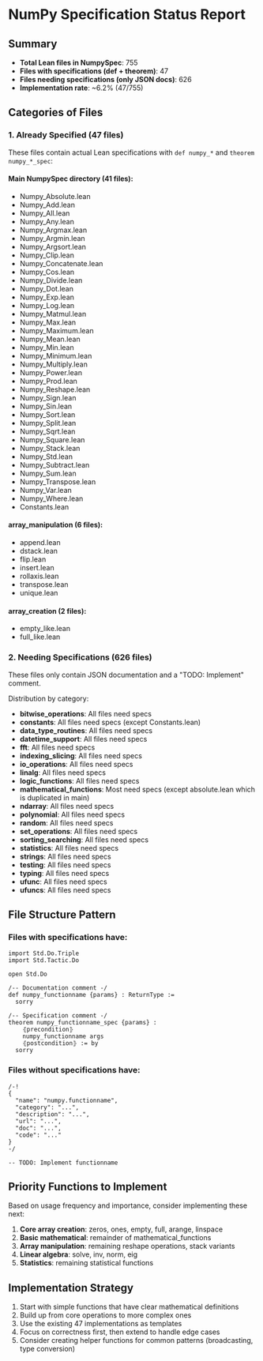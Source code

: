 # NumPy Specification Status Report

## Summary
- **Total Lean files in NumpySpec**: 755
- **Files with specifications (def + theorem)**: 47
- **Files needing specifications (only JSON docs)**: 626
- **Implementation rate**: ~6.2% (47/755)

## Categories of Files

### 1. Already Specified (47 files)
These files contain actual Lean specifications with `def numpy_*` and `theorem numpy_*_spec`:

#### Main NumpySpec directory (41 files):
- Numpy_Absolute.lean
- Numpy_Add.lean
- Numpy_All.lean
- Numpy_Any.lean
- Numpy_Argmax.lean
- Numpy_Argmin.lean
- Numpy_Argsort.lean
- Numpy_Clip.lean
- Numpy_Concatenate.lean
- Numpy_Cos.lean
- Numpy_Divide.lean
- Numpy_Dot.lean
- Numpy_Exp.lean
- Numpy_Log.lean
- Numpy_Matmul.lean
- Numpy_Max.lean
- Numpy_Maximum.lean
- Numpy_Mean.lean
- Numpy_Min.lean
- Numpy_Minimum.lean
- Numpy_Multiply.lean
- Numpy_Power.lean
- Numpy_Prod.lean
- Numpy_Reshape.lean
- Numpy_Sign.lean
- Numpy_Sin.lean
- Numpy_Sort.lean
- Numpy_Split.lean
- Numpy_Sqrt.lean
- Numpy_Square.lean
- Numpy_Stack.lean
- Numpy_Std.lean
- Numpy_Subtract.lean
- Numpy_Sum.lean
- Numpy_Transpose.lean
- Numpy_Var.lean
- Numpy_Where.lean
- Constants.lean

#### array_manipulation (6 files):
- append.lean
- dstack.lean
- flip.lean
- insert.lean
- rollaxis.lean
- transpose.lean
- unique.lean

#### array_creation (2 files):
- empty_like.lean
- full_like.lean

### 2. Needing Specifications (626 files)
These files only contain JSON documentation and a "TODO: Implement" comment.

Distribution by category:
- **bitwise_operations**: All files need specs
- **constants**: All files need specs (except Constants.lean)
- **data_type_routines**: All files need specs
- **datetime_support**: All files need specs
- **fft**: All files need specs
- **indexing_slicing**: All files need specs
- **io_operations**: All files need specs
- **linalg**: All files need specs
- **logic_functions**: All files need specs
- **mathematical_functions**: Most need specs (except absolute.lean which is duplicated in main)
- **ndarray**: All files need specs
- **polynomial**: All files need specs
- **random**: All files need specs
- **set_operations**: All files need specs
- **sorting_searching**: All files need specs
- **statistics**: All files need specs
- **strings**: All files need specs
- **testing**: All files need specs
- **typing**: All files need specs
- **ufunc**: All files need specs
- **ufuncs**: All files need specs

## File Structure Pattern

### Files with specifications have:
```lean
import Std.Do.Triple
import Std.Tactic.Do

open Std.Do

/-- Documentation comment -/
def numpy_functionname {params} : ReturnType :=
  sorry

/-- Specification comment -/
theorem numpy_functionname_spec {params} :
    ⦃precondition⦄
    numpy_functionname args
    ⦃postcondition⦄ := by
  sorry
```

### Files without specifications have:
```lean
/-!
{
  "name": "numpy.functionname",
  "category": "...",
  "description": "...",
  "url": "...",
  "doc": "...",
  "code": "..."
}
-/

-- TODO: Implement functionname
```

## Priority Functions to Implement

Based on usage frequency and importance, consider implementing these next:
1. **Core array creation**: zeros, ones, empty, full, arange, linspace
2. **Basic mathematical**: remainder of mathematical_functions
3. **Array manipulation**: remaining reshape operations, stack variants
4. **Linear algebra**: solve, inv, norm, eig
5. **Statistics**: remaining statistical functions

## Implementation Strategy

1. Start with simple functions that have clear mathematical definitions
2. Build up from core operations to more complex ones
3. Use the existing 47 implementations as templates
4. Focus on correctness first, then extend to handle edge cases
5. Consider creating helper functions for common patterns (broadcasting, type conversion)